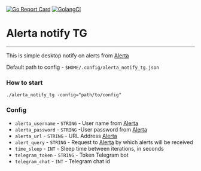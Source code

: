 [![Go Report Card](https://goreportcard.com/badge/github.com/OldTyT/alerta_notify_tg)](https://goreportcard.com/report/OldTyT/alerta_notify_tg)
[![GolangCI](https://golangci.com/badges/github.com/OldTyT/alerta_notify_tg.svg)](https://golangci.com/r/github.com/OldTyT/alerta_notify_tg)


# Alerta notify TG

---

This is simple desktop notify on alerts from [Alerta](https://github.com/alerta/alerta)

Default path to config - `$HOME/.config/alerta_notify_tg.json`

### How to start

```
./alerta_notify_tg -config="path/to/config"
```

### Config

* `alerta_username` - `STRING` - User name from [Alerta](https://github.com/alerta/alerta)
* `alerta_password` - `STRING` -User password from [Alerta](https://github.com/alerta/alerta)
* `alerta_url` - `STRING` - URL Address [Alerta](https://github.com/alerta/alerta)
* `alert_query` - `STRING` - Request to [Alerta](https://github.com/alerta/alerta) by which alerts will be received
* `time_sleep` - `INT` - Sleep time between iterations, in seconds
* `telegram_token` - `STRING` - Token Telegram bot
* `telegram_chat` - `INT` - Telegram chat id
